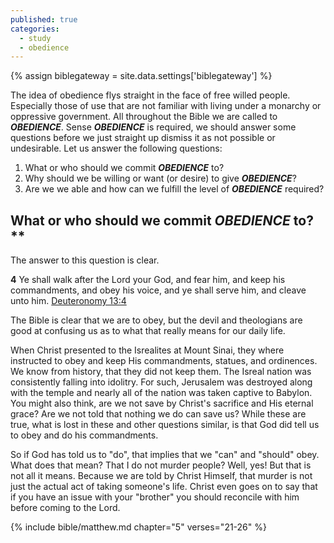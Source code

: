 ```yaml
---
published: true
categories:
  - study
  - obedience
---
```

{% assign biblegateway = site.data.settings['biblegateway'] %}

The idea of obedience flys straight in the face of free willed people. Especially those of use that are not familiar with living under a monarchy or oppressive government. All throughout the Bible we are called to **_OBEDIENCE_**. Sense **_OBEDIENCE_** is required, we should answer some questions before we just straight up dismiss it as not possible or undesirable. Let us answer the following questions:
1. What or who should we commit **_OBEDIENCE_** to?
2. Why should we be willing or want (or desire) to give **_OBEDIENCE_**?
3. Are we we able and how can we fulfill the level of **_OBEDIENCE_** required?

## What or who should we commit **_OBEDIENCE_** to?**

The answer to this question is clear. 

> 
**4** Ye shall walk after the Lord your God, and fear him, and keep his commandments, and obey his voice, and ye shall serve him, and cleave unto him.
[Deuteronomy 13:4]({{biblegateway}}Deuteronomy+13:4)






The Bible is clear that we are to obey, but the devil and theologians are good at confusing us as to what that really means for our daily life.

When Christ presented to the Isrealites at Mount Sinai, they where instructed to obey and keep His commandments, statues, and ordinences. We know from history, that they did not keep them. The Isreal nation was consistently falling into idolitry. For such, Jerusalem was destroyed along with the temple and nearly all of the nation was taken captive to Babylon. You might also think, are we not save by Christ's sacrifice and His eternal grace? Are we not told that nothing we do can save us? While these are true, what is lost in these and other questions similar, is that God did tell us to obey and do his commandments.

So if God has told us to "do", that implies that we "can" and "should" obey. What does that mean? That I do not murder people? Well, yes! But that is not all it means. Because we are told by Christ Himself, that murder is not just the actual act of taking someone's life. Christ even goes on to say that if you have an issue with your "brother" you should reconcile with him before coming to the Lord.

{% include bible/matthew.md chapter="5" verses="21-26" %}
